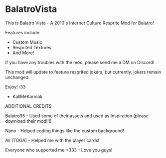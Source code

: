 # BalatroVista
This is Balatro Vista - A 2010's Internet Culture Resprite Mod for Balatro!

Features include
- Custom Music
- Resprited Textures
- And More!

If you have any troubles with the mod, please send me a DM on Discord! 

This mod will update to feature resprited jokers, but currently, jokers remain unchanged.

Enjoy! :33

- KallMeKarmak

ADDITIONAL CREDITS

Balatro95 - Used some of their assets and used as Inspiration (please download their mod!!!)

Nano - Helped coding things like the custom background!

Ali (TOGA) - Helped me with the player cards!

Everyone who supported me <333 - Love you guys!

